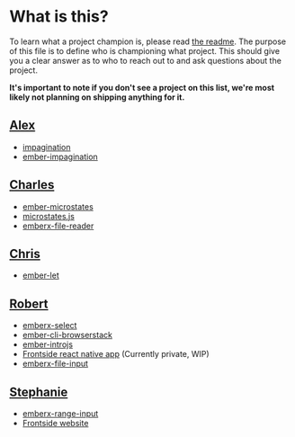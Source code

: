 # What is this?

To learn what a project champion is, please read
[the readme](https://github.com/thefrontside/oss-wumbo/blob/master/README.md#what-is-a-project-champion).
The purpose of this file is to define who is championing what
project. This should give you a clear answer as to who to reach out to
and ask questions about the project.

**It's important to note if you don't see a project on this list, we're
most likely not planning on shipping anything for it.**

## [Alex](https://twitter.com/flexyford)
 - [impagination](https://github.com/flexyford/impagination)
 - [ember-impagination](https://github.com/thefrontside/ember-impagination)

## [Charles](https://twitter.com/cowboyd)
 - [ember-microstates](https://github.com/cowboyd/ember-microstates)
 - [microstates.js](https://github.com/cowboyd/microstates.js)
 - [emberx-file-reader](https://github.com/thefrontside/emberx-file-reader)

## [Chris](https://twitter.com/15lettermax)
 - [ember-let](https://github.com/thefrontside/ember-let)

## [Robert](https://twitter.com/robdel12)
 - [emberx-select](https://github.com/thefrontside/emberx-select)
 - [ember-cli-browserstack](#todo)
 - [ember-introjs](https://github.com/thefrontside/ember-introjs)
 - [Frontside react native app](#) (Currently private, WIP)
 - [emberx-file-input](https://github.com/thefrontside/emberx-file-input)

## [Stephanie](https://twitter.com/stefriera)
 - [emberx-range-input](https://github.com/thefrontside/emberx-range-input)
 - [Frontside website](http://frontside.io)
